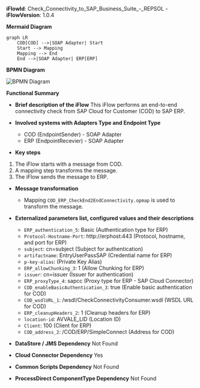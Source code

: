 **iFlowId**: Check_Connectivity_to_SAP_Business_Suite_-_REPSOL - **iFlowVersion**: 1.0.4

**Mermaid Diagram**
```mermaid
graph LR
    COD[COD] -->|SOAP Adapter| Start
    Start --> Mapping
    Mapping --> End
    End -->|SOAP Adapter| ERP[ERP]
```
**BPMN Diagram**

![BPMN Diagram](./Check_Connectivity_to_SAP_Business_Suite_-_REPSOL-1.0.4.png "BPMN Diagram")

**Functional Summary**
- **Brief description of the iFlow**
This iFlow performs an end-to-end connectivity check from SAP Cloud for Customer (COD) to SAP ERP.

- **Involved systems with Adapters Type and Endpoint Type**
  - COD (EndpointSender) - SOAP Adapter
  - ERP (EndpointRecevier) - SOAP Adapter

- **Key steps**
1.  The iFlow starts with a message from COD.
2.  A mapping step transforms the message.
3.  The iFlow sends the message to ERP.

- **Message transformation**
  - Mapping `COD_ERP_CheckEnd2EndConnectivity.opmap` is used to transform the message.

- **Externalized parameters list, configured values and their descriptions**
  - `ERP_authentication_5`: Basic (Authentication type for ERP)
  - `Protocol-Hostname-Port`: http://erphost:443 (Protocol, hostname, and port for ERP)
  - `subject`: cn=subject (Subject for authentication)
  - `artifactname`: EntryUserPassSAP (Credential name for ERP)
  - `p-key-alias`:  (Private Key Alias)
  - `ERP_allowChunking_3`: 1 (Allow Chunking for ERP)
  - `issuer`: cn=issuer (Issuer for authentication)
  - `ERP_proxyType_4`: sapcc (Proxy type for ERP - SAP Cloud Connector)
  - `COD_enableBasicAuthentication_3`: true (Enable basic authentication for COD)
  - `COD_wsdlURL_1`: /wsdl/CheckConnectivityConsumer.wsdl (WSDL URL for COD)
  - `ERP_cleanupHeaders_2`: 1 (Cleanup headers for ERP)
  - `location-id`: AVVALE_LID (Location ID)
  - `Client`: 100 (Client for ERP)
  - `COD_address_2`: /COD/ERP/SimpleConnect (Address for COD)

- **DataStore / JMS Dependency**
Not Found

- **Cloud Connector Dependency**
Yes

- **Common Scripts Dependency**
Not Found

- **ProcessDirect ComponentType Dependency**
Not Found